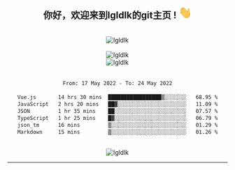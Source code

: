 <div align="center">
<h2> 你好，欢迎来到lgldlk的git主页 ! <img src="https://github.com/lgldlk/lgldlk/blob/main/gifs/Hi.gif" width="30px"></h2>
</div>

<div align="center">
 </br>
 <img src="http://aiitapp.cn:8091/?color=rgba(37,144,118,1)&shadowColor=rgba(12,16,20,1)&fontSize=120&&shadowOffsetX=9&shadowOffsetY=11" height="26px" alt="lgldlk" />
 </br>

   </br>
 <img src="https://github-readme-stats.vercel.app/api?username=lgldlk&show_icons=true&theme=gotham&locale=cn" alt="lgldlk" />
 

</br>

<img  src="http://github-readme-stats.vercel.app/api/top-langs/?username=lgldlk&show_icons=true&theme=gotham&locale=cn&layout=compact" alt="lgldlk"/>  
</br>
</br>

<!--START_SECTION:waka-->

```text
From: 17 May 2022 - To: 24 May 2022

Vue.js       14 hrs 30 mins  █████████████████▒░░░░░░░   68.95 %
JavaScript   2 hrs 20 mins   ██▓░░░░░░░░░░░░░░░░░░░░░░   11.09 %
JSON         1 hr 35 mins    ██░░░░░░░░░░░░░░░░░░░░░░░   07.57 %
TypeScript   1 hr 25 mins    █▓░░░░░░░░░░░░░░░░░░░░░░░   06.79 %
json_tm      16 mins         ▒░░░░░░░░░░░░░░░░░░░░░░░░   01.29 %
Markdown     15 mins         ▒░░░░░░░░░░░░░░░░░░░░░░░░   01.26 %
```

<!--END_SECTION:waka-->

 </br>
  <img src="https://visitor-badge.glitch.me/badge?page_id=lgldlk" alt="lgldlk" />

---

 

